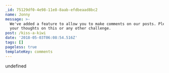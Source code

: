 ```yaml
---
_id: 75129df0-4e98-11e8-8aab-efdbeaad8bc2
name: Jonny
message: >-
  We've added a feature to allow you to make comments on our posts. Please share
  your thoughts on this or any other challenge.
post: /kiss-a-kiwi
date: '2018-05-03T06:08:54.516Z'
tags: []
pageless: true
templateKey: comments
---
```

undefined
